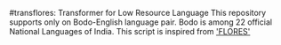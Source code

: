 #transflores: Transformer for Low Resource Language
This repository supports only on Bodo-English language pair. Bodo is among 22 official National Languages of India.
This script is inspired from ['FLORES'](https://github.com/facebookresearch/flores)

